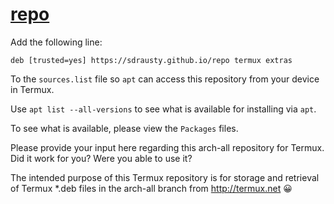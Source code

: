 # [repo](https://github.com/sdrausty/repo)

Add the following line:

```
deb [trusted=yes] https://sdrausty.github.io/repo termux extras
```

To the `sources.list` file so `apt` can access this repository from your device in Termux.

Use `apt list --all-versions` to see what is available for installing via `apt`.

To see what is available, please view the `Packages` files. 

Please provide your input here regarding this arch-all repository for Termux. Did it work for you? Were you able to use it?

The intended purpose of this Termux repository is for storage and retrieval of Termux *.deb files in the arch-all branch from http://termux.net 😀
